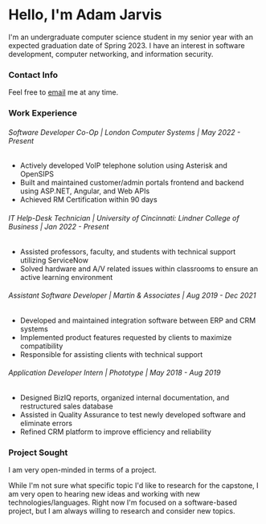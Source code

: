 # Hello, I'm Adam Jarvis

I'm an undergraduate computer science student in my senior year with an expected graduation date of Spring 2023. I have an interest in software development, computer networking, and information security. 

### Contact Info

Feel free to [email](mailto:jarvisar@mail.uc.edu) me at any time.

### Work Experience

###### Software Developer Co-Op | London Computer Systems | May 2022 - Present

- Actively developed VoIP telephone solution using Asterisk and OpenSIPS
- Built and maintained customer/admin portals frontend and backend using ASP.NET, Angular, and Web APIs
- Achieved RM Certification within 90 days

###### IT Help-Desk Technician | University of Cincinnati: Lindner College of Business | Jan 2022 - Present

- Assisted professors, faculty, and students with technical support utilizing ServiceNow
- Solved hardware and A/V related issues within classrooms to ensure an active learning environment

###### Assistant Software Developer | Martin & Associates | Aug 2019 - Dec 2021
- Developed and maintained integration software between ERP and CRM systems
- Implemented product features requested by clients to maximize compatibility
- Responsible for assisting clients with technical support

###### Application Developer Intern | Phototype | May 2018 - Aug 2019
- Designed BizIQ reports, organized internal documentation, and restructured sales database
- Assisted in Quality Assurance to test newly developed software and eliminate errors
- Refined CRM platform to improve efficiency and reliability

### Project Sought

I am very open-minded in terms of a project. 

While I'm not sure what specific topic I'd like to research for the capstone, I am very open to hearing new ideas and working with new technologies/languages. Right now I'm focused on a software-based project, but I am always willing to research and consider new topics.
